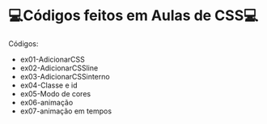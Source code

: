 # 💻Códigos feitos em Aulas de CSS💻
Códigos:
 * ex01-AdicionarCSS
 * ex02-AdicionarCSSline
 * ex03-AdicionarCSSinterno
 * ex04-Classe e id
 * ex05-Modo de cores
 * ex06-animação
 * ex07-animação em tempos
